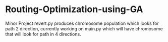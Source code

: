 # Routing-Optimization-using-GA
Minor Project
revert.py produces chromosome population which looks for path 2 direction,
currently working on main.py which will have chromosome that will look for path in 4 directions.
